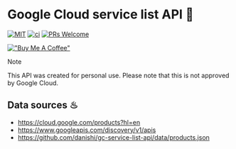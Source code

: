 # Google Cloud service list API 📖

[![MIT](https://img.shields.io/github/license/danishi/DynamoDB-CSV)](https://github.com/danishi/dynamodb-csv/blob/master/LICENSE)
[![ci](https://github.com/danishi/DynamoDB-CSV/actions/workflows/ci.yaml/badge.svg?branch=master)](https://github.com/danishi/DynamoDBImportCSV/actions/workflows/ci.yaml)
[![PRs Welcome](https://img.shields.io/badge/PRs-welcome-brightgreen.svg?style=flat-square)](https://makeapullrequest.com)

[!["Buy Me A Coffee"](https://www.buymeacoffee.com/assets/img/custom_images/orange_img.png)](https://www.buymeacoffee.com/danishi)

> [!NOTE]
> This API was created for personal use.
> Please note that this is not approved by Google Cloud.

## Data sources ♨
- https://cloud.google.com/products?hl=en
- https://www.googleapis.com/discovery/v1/apis
- https://github.com/danishi/gc-service-list-api/data/products.json
